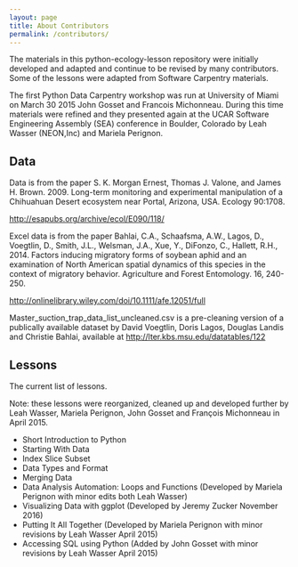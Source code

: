 ```yaml
---
layout: page
title: About Contributors
permalink: /contributors/
---
```

The materials in this python-ecology-lesson repository were initially developed
and adapted and continue to be revised by many contributors. Some of the lessons
were adapted from Software Carpentry materials.

The first Python Data Carpentry workshop was run at University of Miami on March
30 2015 John Gosset and Francois Michonneau. During this time materials were
refined and they presented again at the UCAR Software Engineering Assembly (SEA)
conference in Boulder, Colorado by Leah Wasser (NEON,Inc) and Mariela Perignon.

## Data

Data is from the paper S. K. Morgan Ernest, Thomas J. Valone, and James H.
Brown. 2009. Long-term monitoring and experimental manipulation of a Chihuahuan
Desert ecosystem near Portal, Arizona, USA. Ecology 90:1708.

http://esapubs.org/archive/ecol/E090/118/

Excel data is from the paper Bahlai, C.A., Schaafsma, A.W., Lagos, D., Voegtlin,
D., Smith, J.L., Welsman, J.A., Xue, Y., DiFonzo, C., Hallett, R.H., 2014.
Factors inducing migratory forms of soybean aphid and an examination of North
American spatial dynamics of this species in the context of migratory behavior.
Agriculture and Forest Entomology. 16, 240-250.

http://onlinelibrary.wiley.com/doi/10.1111/afe.12051/full

Master_suction_trap_data_list_uncleaned.csv is a pre-cleaning version of a
publically available dataset by David Voegtlin, Doris Lagos, Douglas Landis and
Christie Bahlai, available at http://lter.kbs.msu.edu/datatables/122

## Lessons

The current list of lessons.

Note: these lessons were reorganized, cleaned up and developed further by Leah
Wasser, Mariela Perignon, John Gosset and François Michonneau in April 2015.

 - Short Introduction to Python
 - Starting With Data
 - Index Slice Subset
 - Data Types and Format
 - Merging Data
 - Data Analysis Automation: Loops and Functions (Developed by Mariela Perignon with minor edits both Leah Wasser)
 - Visualizing Data with ggplot (Developed by Jeremy Zucker November 2016)
 - Putting It All Together (Developed by Mariela Perignon with minor revisions by Leah Wasser April 2015)
 - Accessing SQL using Python (Added by John Gosset with minor revisions by Leah Wasser April 2015)

